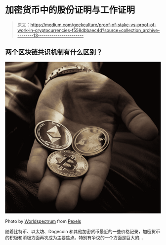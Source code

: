 # 加密货币中的股份证明与工作证明

> 原文：<https://medium.com/geekculture/proof-of-stake-vs-proof-of-work-in-cryptocurrencies-f558dbbaec4d?source=collection_archive---------13----------------------->

## 两个区块链共识机制有什么区别？

![](img/23c945fd9fc8f4624fa9564aa94bd9bd.png)

Photo by [Worldspectrum](https://www.pexels.com/@worldspectrum?utm_content=attributionCopyText&utm_medium=referral&utm_source=pexels) from [Pexels](https://www.pexels.com/photo/closeup-photo-of-three-round-coins-in-person-s-palm-1097946/?utm_content=attributionCopyText&utm_medium=referral&utm_source=pexels)

随着比特币、以太坊、Dogecoin 和其他加密货币最近的一些价格记录，加密货币的积极和消极方面再次成为主要焦点。特别有争议的一个方面是巨大的…